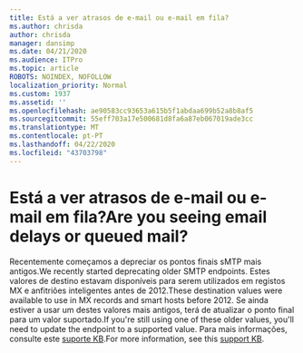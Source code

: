 ```yaml
---
title: Está a ver atrasos de e-mail ou e-mail em fila?
ms.author: chrisda
author: chrisda
manager: dansimp
ms.date: 04/21/2020
ms.audience: ITPro
ms.topic: article
ROBOTS: NOINDEX, NOFOLLOW
localization_priority: Normal
ms.custom: 1937
ms.assetid: ''
ms.openlocfilehash: ae90583cc93653a615b5f1abdaa699b52a8b8af5
ms.sourcegitcommit: 55eff703a17e500681d8fa6a87eb067019ade3cc
ms.translationtype: MT
ms.contentlocale: pt-PT
ms.lasthandoff: 04/22/2020
ms.locfileid: "43703798"
---
```

# <a name="are-you-seeing-email-delays-or-queued-mail"></a><span data-ttu-id="e4d9d-102">Está a ver atrasos de e-mail ou e-mail em fila?</span><span class="sxs-lookup"><span data-stu-id="e4d9d-102">Are you seeing email delays or queued mail?</span></span>

<span data-ttu-id="e4d9d-103">Recentemente começamos a depreciar os pontos finais sMTP mais antigos.</span><span class="sxs-lookup"><span data-stu-id="e4d9d-103">We recently started deprecating older SMTP endpoints.</span></span> <span data-ttu-id="e4d9d-104">Estes valores de destino estavam disponíveis para serem utilizados em registos MX e anfitriões inteligentes antes de 2012.</span><span class="sxs-lookup"><span data-stu-id="e4d9d-104">These destination values were available to use in MX records and smart hosts before 2012.</span></span> <span data-ttu-id="e4d9d-105">Se ainda estiver a usar um destes valores mais antigos, terá de atualizar o ponto final para um valor suportado.</span><span class="sxs-lookup"><span data-stu-id="e4d9d-105">If you're still using one of these older values, you'll need to update the endpoint to a supported value.</span></span> <span data-ttu-id="e4d9d-106">Para mais informações, consulte este [suporte KB](https://support.microsoft.com/help/4057301/attr35-response-code-when-mail-is-sent-to-eop-exo).</span><span class="sxs-lookup"><span data-stu-id="e4d9d-106">For more information, see this [support KB](https://support.microsoft.com/help/4057301/attr35-response-code-when-mail-is-sent-to-eop-exo).</span></span>
